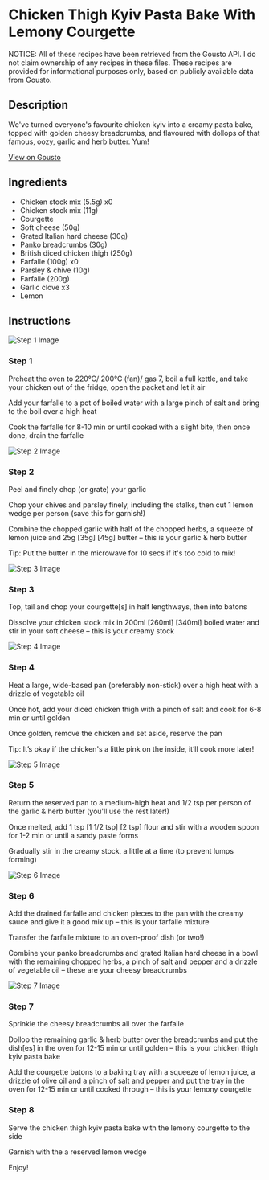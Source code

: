 # Chicken Thigh Kyiv Pasta Bake With Lemony Courgette

NOTICE: All of these recipes have been retrieved from the Gousto API. I do not claim ownership of any recipes in these files. These recipes are provided for informational purposes only, based on publicly available data from Gousto.

## Description

We've turned everyone's favourite chicken kyiv into a creamy pasta bake, topped with golden cheesy breadcrumbs, and flavoured with dollops of that famous, oozy, garlic and herb butter. Yum!

[View on Gousto](https://www.gousto.co.uk/recipes/cookbook/chicken-kiev-pasta-bake-with-lemony-courgette)

## Ingredients

- Chicken stock mix (5.5g) x0
- Chicken stock mix (11g)
- Courgette
- Soft cheese (50g)
- Grated Italian hard cheese (30g)
- Panko breadcrumbs (30g)
- British diced chicken thigh (250g)
- Farfalle (100g) x0
- Parsley & chive (10g)
- Farfalle (200g)
- Garlic clove x3
- Lemon

## Instructions

![Step 1 Image](https://production-media.gousto.co.uk/cms/recipe-step-image/step-1-1610452908410-x200.jpg)

### Step 1

Preheat the oven to 220°C/ 200°C (fan)/ gas 7, boil a full kettle, and take your chicken out of the fridge, open the packet and let it air

Add your farfalle to a pot of boiled water with a large pinch of salt and bring to the boil over a high heat

Cook the farfalle for 8-10 min or until cooked with a slight bite, then once done, drain the farfalle

![Step 2 Image](https://production-media.gousto.co.uk/cms/recipe-step-image/step-2-1610453184929-x200.jpg)

### Step 2

Peel and finely chop (or grate) your garlic

Chop your chives and parsley finely, including the stalks, then cut 1 lemon wedge per person (save this for garnish!)

Combine the chopped garlic with half of the chopped herbs, a squeeze of lemon juice and 25g <span class="text-purple">[35g]</span> <span class="text-danger">[45g]</span> butter – this is your garlic & herb butter

Tip: Put the butter in the microwave for 10 secs if it's too cold to mix!

![Step 3 Image](https://production-media.gousto.co.uk/cms/recipe-step-image/step-3-1610453193514-x200.jpg)

### Step 3

Top, tail and chop your courgette[s] in half lengthways, then into batons

Dissolve your chicken stock mix in 200ml<span class="text-danger"> <span class="text-purple">[260ml]</span> [340ml]</span> boiled water and stir in your soft cheese – this is your creamy stock

![Step 4 Image](https://production-media.gousto.co.uk/cms/recipe-step-image/step-4-1610453198209-x200.jpg)

### Step 4

Heat a large, wide-based pan (preferably non-stick) over a high heat with a drizzle of vegetable oil

Once hot, add your diced chicken thigh with a pinch of salt and cook for 6-8 min or until golden

Once golden, remove the chicken and set aside, reserve the pan

Tip: It’s okay if the chicken's a little pink on the inside, it’ll cook more later!

![Step 5 Image](https://production-media.gousto.co.uk/cms/recipe-step-image/step-5-1610453225725-x200.jpg)

### Step 5

Return the reserved pan to a medium-high heat and 1/2 tsp per person of the garlic & herb butter (you'll use the rest later!)

Once melted, add 1 tsp<span class="text-purple"><span class="text-danger"> [1 1/2 tsp]</span> [2 tsp] </span>flour and stir with a wooden spoon for 1-2 min or until a sandy paste forms

Gradually stir in the creamy stock, a little at a time (to prevent lumps forming)

![Step 6 Image](https://production-media.gousto.co.uk/cms/recipe-step-image/step-6-1610453233021-x200.jpg)

### Step 6

Add the drained farfalle and chicken pieces to the pan with the creamy sauce and give it a good mix up – this is your farfalle mixture

Transfer the farfalle mixture to an oven-proof dish (or two!)

Combine your panko breadcrumbs and grated Italian hard cheese in a bowl with the remaining chopped herbs, a pinch of salt and pepper and a drizzle of vegetable oil – these are your cheesy breadcrumbs

![Step 7 Image](https://production-media.gousto.co.uk/cms/recipe-step-image/step-7-1610453300506-x200.jpg)

### Step 7

Sprinkle the cheesy breadcrumbs all over the farfalle

Dollop the remaining garlic & herb butter over the breadcrumbs and put the dish[es] in the oven for 12-15 min or until golden – this is your chicken thigh kyiv pasta bake

Add the courgette batons to a baking tray with a squeeze of lemon juice, a drizzle of olive oil and a pinch of salt and pepper and put the tray in the oven for 12-15 min or until cooked through – this is your lemony courgette

### Step 8

Serve the chicken thigh kyiv pasta bake with the lemony courgette to the side

Garnish with the a reserved lemon wedge

Enjoy!

